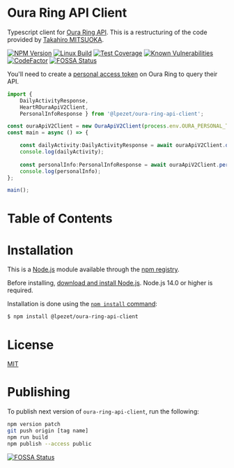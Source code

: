 # Oura Ring API Client

Typescript client for [Oura Ring API](https://cloud.ouraring.com/v2/docs).
This is a restructuring of the code provided by [Takahiro MITSUOKA](https://github.com/mitsuoka0423/oura-api-v2-client).

[![NPM Version][npm-badge]][npm-url]
[![Linux Build][build-badge]][build-url]
[![Test Coverage][coveralls-badge]][coveralls-url]
[![Known Vulnerabilities][vulnerabilities-badge]][vulnerabilities-url]
[![CodeFactor][codefactor-badge]][codefactor-url]
[![FOSSA Status](https://app.fossa.com/api/projects/git%2Bgithub.com%2Flpezet%2Foura-ring-api-client.svg?type=shield)](https://app.fossa.com/projects/git%2Bgithub.com%2Flpezet%2Foura-ring-api-client?ref=badge_shield)

You'll need to create a [personal access token](https://cloud.ouraring.com/personal-access-tokens) on Oura Ring to query their API.

```typescript
import { 
    DailyActivityResponse, 
    HeartROuraApiV2Client, 
    PersonalInfoResponse } from '@lpezet/oura-ring-api-client';

const ouraApiV2Client = new OuraApiV2Client(process.env.OURA_PERSONAL_TOKEN || '');
const main = async () => {

    const dailyActivity:DailyActivityResponse = await ouraApiV2Client.dailyActivity();
    console.log(dailyActivity);
    
    const personalInfo:PersonalInfoResponse = await ouraApiV2Client.personalInfo();
    console.log(personalInfo);
};

main();
```

# Table of Contents

<!-- START doctoc generated TOC please keep comment here to allow auto update -->
<!-- END doctoc generated TOC please keep comment here to allow auto update -->

# Installation

This is a [Node.js](https://nodejs.org/en/) module available through the [npm registry](https://www.npmjs.com/).

Before installing, [download and install Node.js](https://nodejs.org/en/download/).
Node.js 14.0 or higher is required.

Installation is done using the [`npm install` command](https://docs.npmjs.com/getting-started/installing-npm-packages-locally):

```bash
$ npm install @lpezet/oura-ring-api-client
```


# License

[MIT](LICENSE)

# Publishing

To publish next version of `oura-ring-api-client`, run the following:

```bash
npm version patch
git push origin [tag name]
npm run build
npm publish --access public
```

[npm-badge]: https://badge.fury.io/js/%40lpezet%2Foura-ring-api-client.svg
[npm-url]: https://npmjs.com/package/@lpezet/oura-ring-api-client
[build-badge]: https://github.com/lpezet/oura-ring-api-client/actions/workflows/default.yml/badge.svg
[build-url]: https://github.com/lpezet/oura-ring-api-client/actions/workflows/default.yml
[coveralls-badge]: https://coveralls.io/repos/github/lpezet/oura-ring-api-client/badge.svg?branch=main
[coveralls-url]: https://coveralls.io/github/lpezet/oura-ring-api-client?branch=main
[vulnerabilities-badge]: https://snyk.io/test/github/lpezet/oura-ring-api-client/badge.svg
[vulnerabilities-url]: https://snyk.io/test/github/lpezet/oura-ring-api-client
[codefactor-badge]: https://www.codefactor.io/repository/github/lpezet/oura-ring-api-client/badge
[codefactor-url]: https://www.codefactor.io/repository/github/lpezet/oura-ring-api-client

[![FOSSA Status](https://app.fossa.com/api/projects/git%2Bgithub.com%2Flpezet%2Foura-ring-api-client.svg?type=large)](https://app.fossa.com/projects/git%2Bgithub.com%2Flpezet%2Foura-ring-api-client?ref=badge_large)